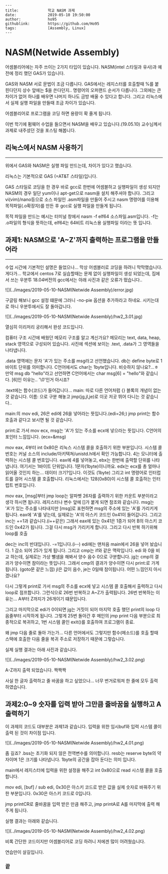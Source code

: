 ```
---
title:             학교 NASM 과제
date:              2019-05-10 19:50:00
author:            ho95
githublink:        https://github.com/Ho95
tags:              [Assembly, Linux]
---
```

# NASM(Netwide Assembly)

어셈블리어에는 자주 쓰이는 2가지 타입이 있습니다.                                                                                               NASM(intel 스타일과 유사)과 예전에 정리 했던 GAS가 있습니다.

GAS와 NASM 서로 문법이 조금 다릅니다.  GAS에서는 레지스터를 호출할때                                                                             %를 붙힌다던지 상수 앞에는 $을 쓴다던지.. 명령어의 오퍼랜드 순서가 다릅니다.                                                                          그외에는 큰 차이가 없어 하나를 배우면 나머지 하나도 금방 배울 수 있다고 합니다.                                                                           그리고 리눅스에서 실제 실행 파일을 만들때 조금 차이가 있습니다. 

어셈블리어로 프로그램을 코딩 하면 용량이 확 줄게 됩니다.

이번 학기에 펌웨어 수업을 들으면서 NASM을 배우고 있습니다.(19.05.10)                                                                                    교수님께서 과제로 내주셨던 것을 포스팅 해봅니다.

## 리눅스에서 NASM 사용하기

------

위에서 GAS와 NASM은 실행 파일 만드는데, 차이가 있다고 했습니다.                     

리눅스는 기본적으로 GAS (=AT&T 스타일)입니다.                                            

 GAS 스타일로 코딩을 한 경우 바로 gcc로 한번에 어셈블하고 실행파일이 생성 되지만                               NASM의 경우 일단 yum이나 apt-get으로 nasm을 설치 해주셔야 합니다.                                                           그리고 vi(vim)/nano등으로 소스 파일인 .asm파일을 만들어 주시고 nasm 명령어를 이용해                             목적파일(.o확장자)를 만든 후 gcc로 실행 파일을 만들게 됩니다. 

목적 파일을 만드는 예시는 터미널 창에서 nasm -f elf64 소스파일.asm입니다.                                                                                -f는 .o파일의 형식을 뜻하는데, elf64는 64비트 리눅스용 실행파일 이라는 뜻 입니다.

## 과제1: NASM으로 'A~Z'까지 출력하는 프로그램을 만들어라

------

수업 시간에 기본적인 설명은 들었으나... 막상 어셈블러로 코딩을 하려니 막막했습니다.                                                               게다가... 학교에서 centos 7로 실습할때는 문제 없이 실행파일이 생성 되었는데,                                                                         집에서 쓰는 우분투 18.04버전의 gcc에서는 아래 사진과 같은 오류가 떴습니다.. 

![](../images/2019-05-10-NASM(Netwide Assembly)/error.jpg)

구글링 해보니 gcc 설정 떄문에 그러니 -no-pie 옵션을 추가하라고 하네요.                                                                                   시키는대로 하니 우분투에서도 잘 돌아갑니다.

![](../images/2019-05-10-NASM(Netwide Assembly)/hw2_3.01.jpg)

열심히 이리저리 궁리해서 완성 코드입니다. 

컴퓨터 구조 시간에 배웠던 메모리 구조를 알고 계신가요?                                                                                                              메모리는 text, data, heap, stack 영역으로 구성되어 있습니다.                                                                                                         사진에 섹션에 보이는 .text, .data가 그 영역들을 나타냅니다.

.data 영역에는 문자 'A'가 있는 주소를 msg라고 선언했습니다.                                                                             db는 define byte로 1바이트 단위를 의미합니다.  C언어에서도 char는 1byte입니다.                                             비슷하지 않나요?...ㅎ 만약 msg db "hello"라고 선언하면 C언어에서는 char msg[6] = "hello"와                     같습니다. [6]인 이유는.. '\0'인거 아시죠?

.text에는 함수(코드)가 들어갑니다... main: 따로 다른 언어처럼 {} 블록의 개념이 없는 것 같습니다.                                                                이름: 으로 구분 해놓고 jmp(jg,jl,je)로 이곳 저곳 뛰어 다니는 것 같습니다..

main:의 mov edi, 26은 edi에 26을 넣어라는 뜻입니다.(edi=26;)                                                                                                           jmp print는 함수 호출과 같다고 보시면 될 것 같습니다.

print:로 가서 mov ecx, msg는 'A'가 있는 주소를 ecx에 넣으라는 뜻입니다.                                                             C언어의 포인터 느낌입니다. (ecx=&msg)

mov eax, 4부터 int 0x80은 리눅스 시스템 콜을 호출하기 위한 부분입니다.                                                                  시스템 콜 번호는 커널 소스의 include/아키텍쳐/unistd.h에서 확인 가능합니다.                                                     4는 모니터에 출력하는 시스템 콜 번호입니다.                                                                                                             eax에 4를 넣어놓고, ebx는 한번에 출력할 단위를 나타냅니다. 여기서는 1바이트 단위입니다.                           1문자(1byte)이니까요. edx는 ecx를 총 얼마나 읽어올 것인지 하는... 데이터 크기?입니다.                                    이것도 (1byte) 그리고 int 명령어로 인터럽트를 걸어 시스템 콜 호출합니다.                                                        리눅스에서는 128(0x80)이 시스템 콜 호출하는 인터럽트 번호입니다.

mov eax, [msg]부터 jmp loop는 알파벳 26자를 출력하기 위한 카운트 부분이라고 생각 하시면                     됩니다. 레지스터나 변수 앞에 []가 붙게 되면 참조와 같습니다.                                                                          msg는 'A'가 있는 주소를 나타내지만 [msg]로 표현하면 msg의 주소에 있는 'A'를 가리키게 됩니다.               eax에 'A'를 넣는데, 실제로는 'A'의 아스키 코드인 0x41이 들어갑니다. 그리고 inc는 +=1과 같습니다.(i++같은) 그래서 eax에 있는 0x41은 1증가 되어 B의 아스키 코드인 0x42가 됩니다.                                              그걸 다시 msg가 가리키게 합니다. 그리고 다시 반복 하기위해 loop를 호출

dec는 inc의 반대입니다. -=1입니다.(i--)                                                                                                                  edi에는 맨처음 main에서 26을 넣어 놨습니다. 1 감소 되어 25가 있게 됩니다.                                                      그리고 cmp는 if와 같은 맥락입니다. edi 와 0을 비교 하는데,                                                                                        실제로는 가상 뺄샘을 해봐서 양수 음수 0으로 구분합니다.                                                                                           jg는 cmp의 결과가 양수이면 참이라는 뜻입니다.                                                                                                                 그래서 cmp의 결과가 양수이면 다시 print:로 가게 됩니다. (goto문 같은 느낌)                                                          jl은 값이 음수, je는 0일때 참이됩니다. 어떤 느낌인지 아시겠나요?

다시 그렇게  print로 가서 msg의 주소를 ecx에 넣고 시스템 콜 호출해서 출력하고                                             다시 loop로 점프합니다. 그런식으로 26번 반복하고 A~Z가 출력됩니다.                                                                    26번 반복하는 이유는... A부터 Z까지가 26개이기 떄문입니다.

그리고 마지막으로 edi가 0이되면 jg는 거짓이 되어 마지막 호출 했던 print의 loop 다음줄부터                        시작하게 됩니다. 그렇게 25번 돌아간 후 메인의 jmp print 다음 부분으로 최종적으로 복귀하고,                         1번 시스템 콜인 exit()를 호출하여 프로그램이 종료.

왜 jmp 다음 줄로 돌아 가는가... 다른 언어에서도 그렇지만 함수(메소드)를 호출 할때 스택에 호출한 다음 줄을 복귀 주소로 저장하기 때문에 그렇습니다.

실제 실행 결과는 아래 사진과 같습니다.

![](../images/2019-05-10-NASM(Netwide Assembly)/hw2_3.02.png)

A-Z까지 출력 되었습니다. 짝짝짝

사실 한 글자 출력하고 줄 바꿈을 하고 싶었으나... 너무 번거로워져 한 줄에 모두 출력 하였습니다.



## 과제2:0~9 숫자를 입력 받아 그만큼 줄바꿈을 실행하고 A출력하기

이 과제의 코드도 대부분은 과제1과 같습니다.                                                                                                                입력을 위한 임시buf와 입력 시스템 콜이 출력 된 것이 차이점 입니다.

![](../images/2019-05-10-NASM(Netwide Assembly)/hw2_4.01.png)

좀 길죠? .bss는 초기화 되지 않은 전역변수를 의미합니다. resb는 reserve byte의 약자이며                              1은 크기를 나타냅니다. 1byte의 공간을 잡아 둔다는 의미 입니다.

main에서 레지스터에 입력을 위한 설정을 해주고 int 0x80으로 read 시스템 콜을 호출합니다.

mov edi, [buf] / sub edi, 0x30은 아스키 코드로 받은 값을 실제 숫자로 바꿔주기 위한 부분입니다.                   0x30은 아스키 코드로 0입니다.

jmp printCR로 줄바꿈을 입력 받은 만큼 해주고, jmp printA로 A를 마지막에 출력 해주게 됩니다.

실행 결과는 아래와 같습니다.

![](../images/2019-05-10-NASM(Netwide Assembly)/hw2_4.02.png)

비록 간단한 코드이지만 어셈블리어로 코딩 하려니 저에겐 많이 어려웠습니다.

연습만이 살길입니다.

### 끝